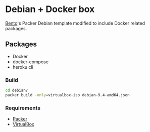 # Debian + Docker box

[Bento](https://github.com/chef/bento)'s Packer Debian template modified to include Docker related packages.

## Packages

* Docker
* docker-compose
* heroku cli

### Build

```bash
cd debian/
packer build -only=virtualbox-iso debian-9.4-amd64.json
```

### Requirements

- [Packer](https://www.packer.io/)
- [VirtualBox](https://www.virtualbox.org)
